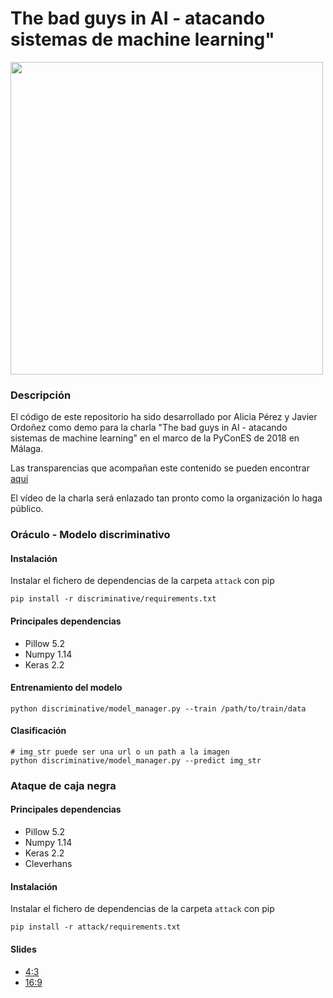 # The bad guys in AI - atacando sistemas de machine learning"

<img src="https://github.com/aliciapj/pycon18-attack/blob/master/figure/results.png?raw=true" height="500">

### Descripción
El código de este repositorio ha sido desarrollado por Alicia Pérez y Javier Ordoñez como demo para la charla
"The bad guys in AI - atacando sistemas de machine learning" en el marco de la PyConES de 2018 en Málaga.

Las transparencias que acompañan este contenido se pueden encontrar [aquí](/slides/PyCon2018_The_bad_guys_in_AI.pdf)

El vídeo de la charla será enlazado tan pronto como la organización lo haga público.

### Oráculo - Modelo discriminativo

#### Instalación
Instalar el fichero de dependencias de la carpeta `attack` con pip
```
pip install -r discriminative/requirements.txt
```

#### Principales dependencias
- Pillow 5.2
- Numpy 1.14
- Keras 2.2

#### Entrenamiento del modelo
```
python discriminative/model_manager.py --train /path/to/train/data
```

#### Clasificación
```
# img_str puede ser una url o un path a la imagen
python discriminative/model_manager.py --predict img_str
```

### Ataque de caja negra

#### Principales dependencias
- Pillow 5.2
- Numpy 1.14
- Keras 2.2
- Cleverhans

#### Instalación

Instalar el fichero de dependencias de la carpeta `attack` con pip
```
pip install -r attack/requirements.txt
```

#### Slides
- [4:3](https://docs.google.com/presentation/d/1YouJcWetSEbdBBSrXJWGlG-UfErXKsVGDpBn1dXpTKM/edit?usp=sharing)
- [16:9](https://docs.google.com/presentation/d/1ZSzXtfAvod6XOdgCSIsbcpttZ_vZazv7hMEKswioeYE/edit?usp=sharing)


